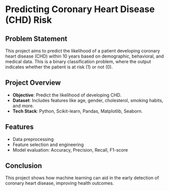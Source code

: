 # Predicting Coronary Heart Disease (CHD) Risk

## Problem Statement
This project aims to predict the likelihood of a patient developing coronary heart disease (CHD) within 10 years based on demographic, behavioral, and medical data. This is a binary classification problem, where the output indicates whether the patient is at risk (1) or not (0).

## Project Overview
- **Objective**: Predict the likelihood of developing CHD.
- **Dataset**: Includes features like age, gender, cholesterol, smoking habits, and more.
- **Tech Stack**: Python, Scikit-learn, Pandas, Matplotlib, Seaborn.

## Features
- Data preprocessing
- Feature selection and engineering
- Model evaluation: Accuracy, Precision, Recall, F1-score

## Conclusion
This project shows how machine learning can aid in the early detection of coronary heart disease, improving health outcomes.

